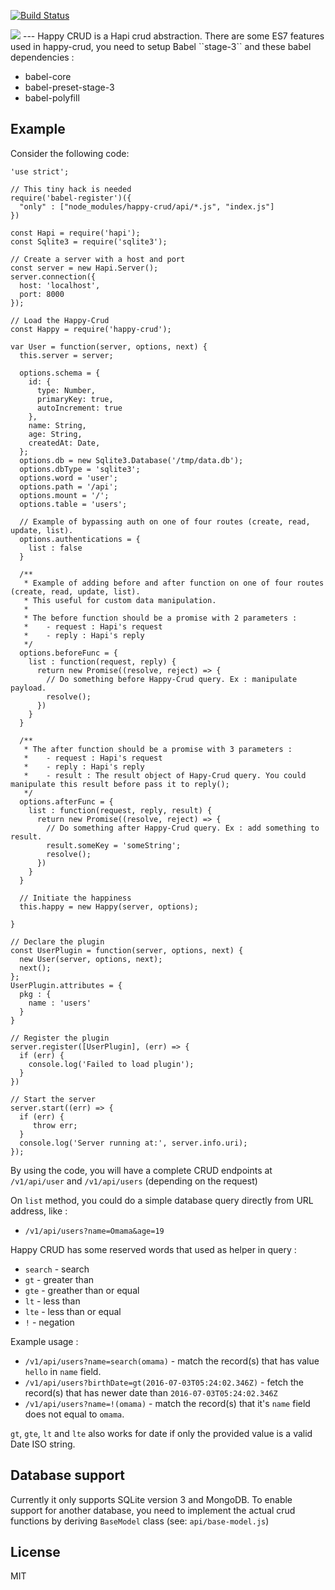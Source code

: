 [![Build Status](https://travis-ci.org/KodeKreatif/happy-crud.svg?branch=master)](https://travis-ci.org/KodeKreatif/happy-crud)

<img src="https://cloud.githubusercontent.com/assets/2534060/14002981/0cfda8ce-f182-11e5-888f-31d76ebae7e3.png">
---
Happy CRUD is a Hapi crud abstraction. There are some ES7 features used in happy-crud, you need to setup Babel ``stage-3`` and these babel dependencies :

- babel-core
- babel-preset-stage-3
- babel-polyfill

## Example
Consider the following code:

```
'use strict';

// This tiny hack is needed
require('babel-register')({
  "only" : ["node_modules/happy-crud/api/*.js", "index.js"]
})

const Hapi = require('hapi');
const Sqlite3 = require('sqlite3');

// Create a server with a host and port
const server = new Hapi.Server();
server.connection({
  host: 'localhost',
  port: 8000
});

// Load the Happy-Crud
const Happy = require('happy-crud');

var User = function(server, options, next) {
  this.server = server;

  options.schema = {
    id: {
      type: Number,
      primaryKey: true,
      autoIncrement: true
    },
    name: String,
    age: String,
    createdAt: Date,
  };
  options.db = new Sqlite3.Database('/tmp/data.db');
  options.dbType = 'sqlite3';
  options.word = 'user';
  options.path = '/api';
  options.mount = '/';
  options.table = 'users';

  // Example of bypassing auth on one of four routes (create, read, update, list).
  options.authentications = {
    list : false
  }

  /**
   * Example of adding before and after function on one of four routes (create, read, update, list).
   * This useful for custom data manipulation.
   *
   * The before function should be a promise with 2 parameters :
   *    - request : Hapi's request
   *    - reply : Hapi's reply
   */
  options.beforeFunc = {
    list : function(request, reply) {
      return new Promise((resolve, reject) => {
        // Do something before Happy-Crud query. Ex : manipulate payload.
        resolve();
      })
    }
  }

  /**
   * The after function should be a promise with 3 parameters :
   *    - request : Hapi's request
   *    - reply : Hapi's reply
   *    - result : The result object of Hapy-Crud query. You could manipulate this result before pass it to reply();
   */
  options.afterFunc = {
    list : function(request, reply, result) {
      return new Promise((resolve, reject) => {
        // Do something after Happy-Crud query. Ex : add something to result.
        result.someKey = 'someString';
        resolve();
      })
    }
  }

  // Initiate the happiness
  this.happy = new Happy(server, options);

}

// Declare the plugin
const UserPlugin = function(server, options, next) {
  new User(server, options, next);
  next();
};
UserPlugin.attributes = {
  pkg : {
    name : 'users'
  }
}

// Register the plugin
server.register([UserPlugin], (err) => {
  if (err) {
    console.log('Failed to load plugin');
  }
})

// Start the server
server.start((err) => {
  if (err) {
     throw err;
  }
  console.log('Server running at:', server.info.uri);
});

```

By using the code, you will have a complete CRUD endpoints at `/v1/api/user` and `/v1/api/users` (depending on the request)

On `list` method, you could do a simple database query directly from URL address, like :

- `/v1/api/users?name=Omama&age=19`

Happy CRUD has some reserved words that used as helper in query :

- `search` - search
- `gt` - greater than
- `gte` - greather than or equal
- `lt` - less than
- `lte` - less than or equal
- `!` - negation

Example usage :

- `/v1/api/users?name=search(omama)` - match the record(s) that has value `hello` in `name` field.
- `/v1/api/users?birthDate=gt(2016-07-03T05:24:02.346Z)` - fetch the record(s) that has newer date than `2016-07-03T05:24:02.346Z`
- `/v1/api/users?name=!(omama)` - match the record(s) that it's `name` field does not equal to `omama`.

`gt`, `gte`, `lt` and `lte` also works for date if only the provided value is a valid Date ISO string.


## Database support

Currently it only supports SQLite version 3 and MongoDB. To enable support for another database, you need to implement the actual crud functions by deriving `BaseModel` class (see: `api/base-model.js`)

## License

MIT
